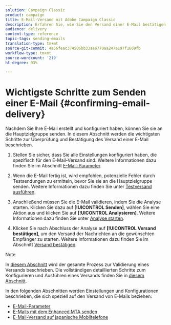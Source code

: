 ```yaml
---
solution: Campaign Classic
product: campaign
title: E-Mail-Versand mit Adobe Campaign Classic
description: Erfahren Sie, wie Sie den Versand einer E-Mail bestätigen können, und lernen Sie die Besonderheiten des Versands von E-Mail-Nachrichten kennen.
audience: delivery
content-type: reference
topic-tags: sending-emails
translation-type: tm+mt
source-git-commit: 4a56feac374506bb33ae6770aa247a197f1669fb
workflow-type: tm+mt
source-wordcount: '219'
ht-degree: 93%

---
```



# Wichtigste Schritte zum Senden einer E-Mail {#confirming-email-delivery}

Nachdem Sie Ihre E-Mail erstellt und konfiguriert haben, können Sie sie an die Hauptzielgruppe senden. In diesem Abschnitt werden die wichtigsten Schritte zur Überprüfung und Bestätigung des Versand einer E-Mail beschrieben.

1. Stellen Sie sicher, dass Sie alle Einstellungen konfiguriert haben, die spezifisch für den E-Mail-Versand sind. Weitere Informationen dazu finden Sie im Abschnitt [E-Mail-Parameter](../../delivery/using/email-parameters.md).
1. Wenn die E-Mail fertig ist, wird empfohlen, potenzielle Fehler durch Testsendungen zu ermitteln, bevor Sie sie an die Hauptzielgruppe senden. Weitere Informationen dazu finden Sie unter [Testversand ausführen](../../delivery/using/steps-validating-the-delivery.md#sending-a-proof).

1. Anschließend müssen Sie die E-Mail validieren, indem Sie die Analyse starten. Klicken Sie dazu auf **[!UICONTROL Senden]**, wählen Sie eine Aktion aus und klicken Sie auf **[!UICONTROL Analysieren]**. Weitere Informationen dazu finden Sie unter [Analyse starten](../../delivery/using/steps-validating-the-delivery.md#analyzing-the-delivery).

1. Klicken Sie nach Abschluss der Analyse auf **[!UICONTROL Versand bestätigen]**, um den Versand der Nachrichten an die gewünschten Empfänger zu starten. Weitere Informationen dazu finden Sie im Abschnitt [Versand bestätigen](../../delivery/using/steps-sending-the-delivery.md#confirming-delivery).

   <!--Add screenshot with analysis done and Confirm delivery button activated.-->

>[!NOTE]
>
>In [diesem Abschnitt](../../delivery/using/steps-validating-the-delivery.md) wird der gesamte Prozess zur Validierung eines Versands beschrieben. Die vollständigen detaillierten Schritte zum Konfigurieren und Ausführen eines Versands finden Sie in [diesem Abschnitt](../../delivery/using/steps-sending-the-delivery.md).

In den folgenden Abschnitten werden Einstellungen und Konfigurationen beschrieben, die sich speziell auf den Versand von E-Mails beziehen:
<!--* [Generating the mirror page](../../delivery/using/generating-mirror-page.md)
* [Email BCC](../../delivery/using/email-bcc.md)-->
* [E-Mail-Parameter](../../delivery/using/email-parameters.md)
* [E-Mails mit dem Enhanced MTA senden](../../delivery/using/sending-with-enhanced-mta.md)
* [E-Mail-Versand auf japanische Mobiltelefone](../../delivery/using/sending-emails-on-japanese-mobiles.md)
